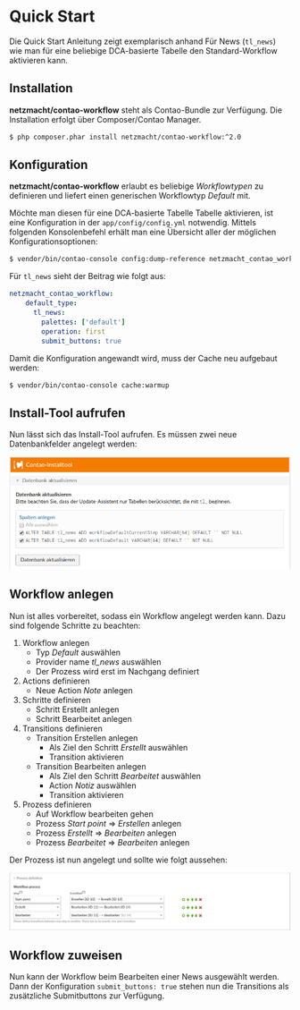 # Quick Start

Die Quick Start Anleitung zeigt exemplarisch anhand Für News (`tl_news`) wie man für eine beliebige DCA-basierte Tabelle den Standard-Workflow aktivieren kann.

## Installation

**netzmacht/contao-workflow** steht als Contao-Bundle zur Verfügung. Die Installation erfolgt über Composer/Contao 
Manager.

```bash
$ php composer.phar install netzmacht/contao-workflow:^2.0
```

## Konfiguration

**netzmacht/contao-workflow** erlaubt es beliebige *Workflowtypen* zu definieren und liefert einen generischen Workflowtyp *Default* mit.

Möchte man diesen für eine DCA-basierte Tabelle Tabelle aktivieren, ist eine Konfiguration in der `app/config/config.yml` notwendig. Mittels folgenden Konsolenbefehl erhält man eine Übersicht aller der möglichen Konfigurationsoptionen:
 
```bash
$ vendor/bin/contao-console config:dump-reference netzmacht_contao_workflow
```

Für `tl_news` sieht der Beitrag wie folgt aus:

```yaml
netzmacht_contao_workflow:
    default_type:
      tl_news:
        palettes: ['default']
        operation: first 
        submit_buttons: true
```

Damit die Konfiguration angewandt wird, muss der Cache neu aufgebaut werden:

```bash
$ vendor/bin/contao-console cache:warmup
```

## Install-Tool aufrufen

Nun lässt sich das Install-Tool aufrufen. Es müssen zwei neue Datenbankfelder angelegt werden:

![Install Tool](../img/quickstart/install-tool.png)


## Workflow anlegen

Nun ist alles vorbereitet, sodass ein Workflow angelegt werden kann. Dazu sind folgende Schritte zu beachten:

1. Workflow anlegen
    - Typ *Default* auswählen 
    - Provider name *tl_news* auswählen
    - Der Prozess wird erst im Nachgang definiert
2. Actions definieren
    - Neue Action *Note* anlegen
3. Schritte definieren
    - Schritt Erstellt anlegen
    - Schritt Bearbeitet anlegen
4. Transitions definieren
    - Transition Erstellen anlegen 
        - Als Ziel den Schritt *Erstellt* auswählen
        - Transition aktivieren
    - Transition Bearbeiten anlegen
        - Als Ziel den Schritt *Bearbeitet* auswählen
        - Action *Notiz* auswählen
        - Transition aktivieren
5. Prozess definieren
    - Auf Workflow bearbeiten gehen
    - Prozess *Start point* =\>  *Erstellen* anlegen
    * Prozess *Erstellt*  =\>  *Bearbeiten* anlegen
    * Prozess *Bearbeitet*  =\>  *Bearbeiten* anlegen

Der Prozess ist nun angelegt und sollte wie folgt aussehen:

![Workflowprozess](../img/quickstart/process.png)


## Workflow zuweisen

Nun kann der Workflow beim Bearbeiten einer News ausgewählt werden. Dann der Konfiguration `submit_buttons: true` stehen
nun die Transitions als zusätzliche Submitbuttons zur Verfügung.
